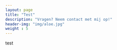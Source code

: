 ```yaml
---
layout: page
title: "Test"
description: "Vragen? Neem contact met mij op!"
header-img: "img/aloe.jpg"
weight : 5
---
```

test
